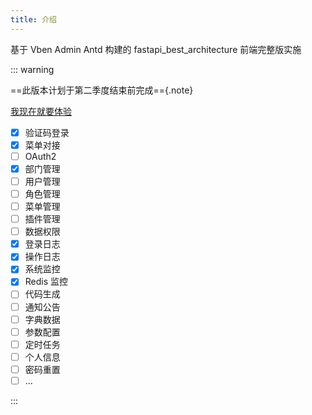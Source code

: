 ```yaml
---
title: 介绍
---
```


基于 Vben Admin Antd 构建的 fastapi_best_architecture 前端完整版实施

::: warning

==此版本计划于第二季度结束前完成=={.note}

[我现在就要体验](./quick-start.md)

- [x] 验证码登录
- [x] 菜单对接
- [ ] OAuth2
- [x] 部门管理
- [ ] 用户管理
- [ ] 角色管理
- [ ] 菜单管理
- [ ] 插件管理
- [ ] 数据权限
- [x] 登录日志
- [x] 操作日志
- [x] 系统监控
- [x] Redis 监控
- [ ] 代码生成
- [ ] 通知公告
- [ ] 字典数据
- [ ] 参数配置
- [ ] 定时任务
- [ ] 个人信息
- [ ] 密码重置
- [ ] ...

:::
